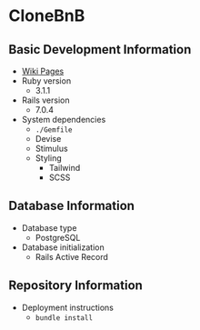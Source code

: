 # CloneBnB

## Basic Development Information
* [Wiki Pages](https://github.com/dmurchison/clonebnb_app/wiki)
* Ruby version
  * 3.1.1
* Rails version
  * 7.0.4
* System dependencies
  * `./Gemfile`
  * Devise
  * Stimulus
  * Styling
    * Tailwind
    * SCSS

## Database Information
* Database type
  * PostgreSQL
* Database initialization
  * Rails Active Record

## Repository Information
* Deployment instructions
  * `bundle install`
  
